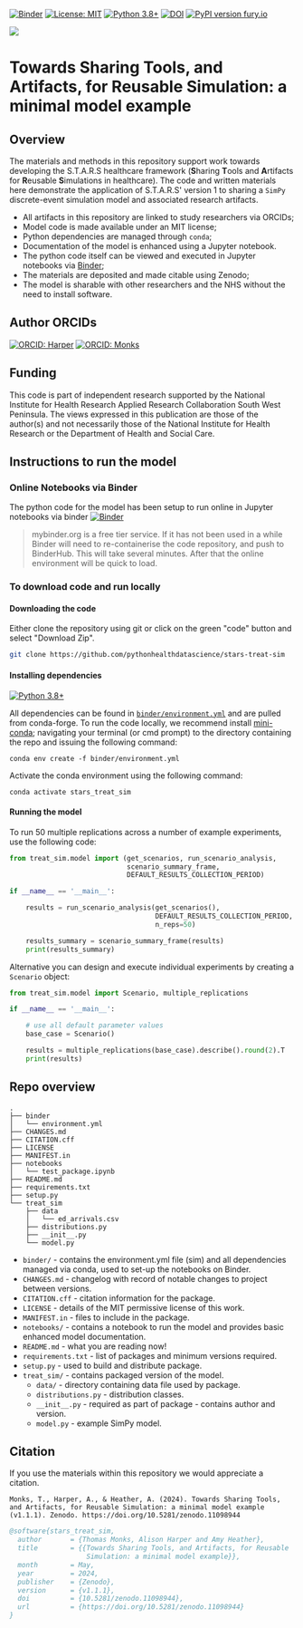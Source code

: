 [![Binder](https://mybinder.org/badge_logo.svg)](https://mybinder.org/v2/gh/pythonhealthdatascience/stars-treat-sim/HEAD)
[![License: MIT](https://img.shields.io/badge/License-MIT-yellow.svg)](https://opensource.org/licenses/MIT)
[![Python 3.8+](https://img.shields.io/badge/python-3.8+-blue.svg)](https://www.python.org/downloads/release/python-380+/)
[![DOI](https://zenodo.org/badge/DOI/10.5281/zenodo.10026326.svg)](https://doi.org/10.5281/zenodo.10026326)
[![PyPI version fury.io](https://badge.fury.io/py/treat-sim.svg)](https://pypi.org/project/treat-sim/)

[<img src="https://img.shields.io/static/v1?label=dockerhub&message=images&color=important?style=for-the-badge&logo=docker">](https://hub.docker.com/r/tommonks01/treat_sim)


# Towards Sharing Tools, and Artifacts, for Reusable Simulation: a minimal model example

## Overview

The materials and methods in this repository support work towards developing the S.T.A.R.S healthcare framework (**S**haring **T**ools and **A**rtifacts for **R**eusable **S**imulations in healthcare).  The code and written materials here demonstrate the application of S.T.A.R.S' version 1 to sharing a `SimPy` discrete-event simulation model and associated research artifacts.  

* All artifacts in this repository are linked to study researchers via ORCIDs;
* Model code is made available under an MIT license;
* Python dependencies are managed through `conda`;
* Documentation of the model is enhanced using a Jupyter notebook.
* The python code itself can be viewed and executed in Jupyter notebooks via [Binder](https://mybinder.org); 
* The materials are deposited and made citable using Zenodo;
* The model is sharable with other researchers and the NHS without the need to install software.

## Author ORCIDs

[![ORCID: Harper](https://img.shields.io/badge/ORCID-0000--0001--5274--5037-brightgreen)](https://orcid.org/0000-0001-5274-5037)
[![ORCID: Monks](https://img.shields.io/badge/ORCID-0000--0003--2631--4481-brightgreen)](https://orcid.org/0000-0003-2631-4481)

## Funding

This code is part of independent research supported by the National Institute for Health Research Applied Research Collaboration South West Peninsula. The views expressed in this publication are those of the author(s) and not necessarily those of the National Institute for Health Research or the Department of Health and Social Care.

## Instructions to run the model

### Online Notebooks via Binder

The python code for the model has been setup to run online in Jupyter notebooks via binder [![Binder](https://mybinder.org/badge_logo.svg)](https://mybinder.org/v2/gh/pythonhealthdatascience/stars-treat-sim/HEAD)

> mybinder.org is a free tier service.  If it has not been used in a while Binder will need to re-containerise the code repository, and push to BinderHub. This will take several minutes. After that the online environment will be quick to load.

### To download code and run locally

#### Downloading the code

Either clone the repository using git or click on the green "code" button and select "Download Zip".

```bash
git clone https://github.com/pythonhealthdatascience/stars-treat-sim
```

#### Installing dependencies

[![Python 3.8+](https://img.shields.io/badge/python-3.8+-blue.svg)](https://www.python.org/downloads/release/python-380/)

All dependencies can be found in [`binder/environment.yml`]() and are pulled from conda-forge.  To run the code locally, we recommend install [mini-conda](https://docs.conda.io/en/latest/miniconda.html); navigating your terminal (or cmd prompt) to the directory containing the repo and issuing the following command:

```
conda env create -f binder/environment.yml
```

Activate the conda environment using the following command:

```
conda activate stars_treat_sim
```

#### Running the model

To run 50 multiple replications across a number of example experiments, use the following code:

```python
from treat_sim.model import (get_scenarios, run_scenario_analysis,
                             scenario_summary_frame, 
                             DEFAULT_RESULTS_COLLECTION_PERIOD)

if __name__ == '__main__':

    results = run_scenario_analysis(get_scenarios(), 
                                    DEFAULT_RESULTS_COLLECTION_PERIOD,
                                    n_reps=50)

    results_summary = scenario_summary_frame(results)
    print(results_summary)

```

Alternative you can design and execute individual experiments by creating a `Scenario` object:

```python
from treat_sim.model import Scenario, multiple_replications

if __name__ == '__main__':

    # use all default parameter values
    base_case = Scenario()

    results = multiple_replications(base_case).describe().round(2).T
    print(results)

```

## Repo overview

```
.
├── binder
│   └── environment.yml
├── CHANGES.md
├── CITATION.cff
├── LICENSE
├── MANIFEST.in
├── notebooks
│   └── test_package.ipynb
├── README.md
├── requirements.txt
├── setup.py
└── treat_sim
    ├── data
    │   └── ed_arrivals.csv
    ├── distributions.py
    ├── __init__.py
    └── model.py
```

* `binder/` - contains the environment.yml file (sim) and all dependencies managed via conda, used to set-up the notebooks on Binder.
* `CHANGES.md` - changelog with record of notable changes to project between versions.
* `CITATION.cff` - citation information for the package.
* `LICENSE` - details of the MIT permissive license of this work.
* `MANIFEST.in` - files to include in the package.
* `notebooks/` - contains a notebook to run the model and provides basic enhanced model documentation.
* `README.md` - what you are reading now!
* `requirements.txt` - list of packages and minimum versions required.
* `setup.py` - used to build and distribute package.
* `treat_sim/` - contains packaged version of the model.
    * `data/` - directory containing data file used by package.
    * `distributions.py` - distribution classes.
    * `__init__.py` - required as part of package - contains author and version.
    * `model.py` - example SimPy model.

## Citation

If you use the materials within this repository we would appreciate a citation.

```
Monks, T., Harper, A., & Heather, A. (2024). Towards Sharing Tools, and Artifacts, for Reusable Simulation: a minimal model example (v1.1.1). Zenodo. https://doi.org/10.5281/zenodo.11098944
```

```bibtex
@software{stars_treat_sim,
  author       = {Thomas Monks, Alison Harper and Amy Heather},
  title        = {{Towards Sharing Tools, and Artifacts, for Reusable 
                   Simulation: a minimal model example}},
  month        = May,
  year         = 2024,
  publisher    = {Zenodo},
  version      = {v1.1.1},
  doi          = {10.5281/zenodo.11098944},
  url          = {https://doi.org/10.5281/zenodo.11098944}
}
```

